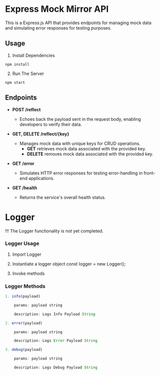 # Express Mock Mirror API

This is a Express.js API that provides endpoints for managing mock data and simulating error responses for testing purposes.

## Usage

1. Install Dependencies
```
npm install
```
2. Run The Server
```
npm start
```

## Endpoints

* **POST /reflect**
    * Echoes back the payload sent in the request body, enabling developers to verify their data.

* **GET, DELETE /reflect/{key}**
    * Manages mock data with unique keys for CRUD operations.
        * **GET** retrieves mock data associated with the provided key.
        * **DELETE** removes mock data associated with the provided key.

* **GET /error**
    * Simulates HTTP error responses for testing error-handling in front-end applications.

* **GET /health**
    * Returns the service's overall health status.

# Logger

!!! The Logger functionality is not yet completed.

### Logger Usage
1. Import Logger

2. Instantiate a logger object
const logger = new Logger();

3. Invoke methods

### Logger Methods

```js
1. info(payload)

    params: payload string

    description: Logs Info Payload String
```

```js
2. error(payload)

    params: payload string

    description: Logs Error Payload String
```

```js
3. debug(payload)

    params: payload string

    description: Logs Debug Payload String
```